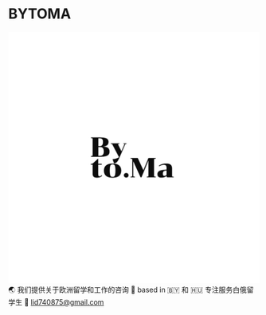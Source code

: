 # BYTOMA
![logo](https://github.com/bytoma/bytoma.github.io/blob/main/logo.png?raw=true)
:earth_asia: 我们提供关于欧洲留学和工作的咨询
:pushpin: based in :belarus: 和 :hungary:
专注服务白俄留学生
:e-mail: lid740875@gmail.com <br>
